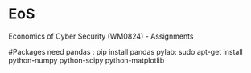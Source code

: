 # EoS
Economics of Cyber Security (WM0824) - Assignments

#Packages need
pandas : pip install pandas
pylab: sudo apt-get install python-numpy python-scipy python-matplotlib